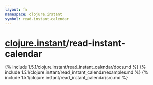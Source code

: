 ```yaml
---
layout: fn
namespace: clojure.instant
symbol: read-instant-calendar
---
```


# [clojure.instant](../)/read-instant-calendar

{% include 1.5.1/clojure.instant/read_instant_calendar/docs.md %}
{% include 1.5.1/clojure.instant/read_instant_calendar/examples.md %}
{% include 1.5.1/clojure.instant/read_instant_calendar/src.md %}

